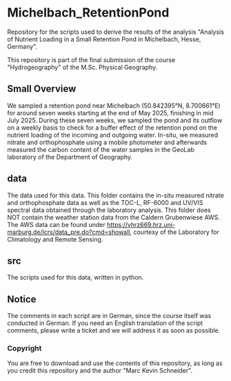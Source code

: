 # Michelbach_RetentionPond
Repository for the scripts used to derive the results of the analysis "Analysis of Nutrient Loading in a Small Retention Pond in Michelbach, Hesse, Germany".

This repository is part of the final submission of the course "Hydrogeography" of the M.Sc. Physical Geography. 


## Small Overview
We sampled a retention pond near Michelbach (50.842395°N, 8.700661°E) for around seven weeks starting at the end of May 2025, finishing in mid July 2025. During these seven weeks, we sampled the pond and its outflow on a weekly basis to check for a buffer effect of the retention pond on the nutrient loading of the incoming and outgoing water. In-situ, we measured nitrate and orthophosphate using a mobile photometer and afterwards measured the carbon content of the water samples in the GeoLab laboratory of the Department of Geography. 

## data
The data used for this data. This folder contains the in-situ measured nitrate and orthophosphate data as well as the TOC-L, RF-6000 and UV/VIS spectral data obtained through the laboratory analysis. This folder does NOT contain the weather station data from the Caldern Grubenwiese AWS. The AWS data can be found under https://vhrz669.hrz.uni-marburg.de/lcrs/data_pre.do?cmd=showall, courtesy of the Laboratory for Climatology and Remote Sensing. 

## src
The scripts used for this data, written in python. 

## Notice
The comments in each script are in German, since the course itself was conducted in German. If you need an English translation of the script comments, please write a ticket and we will address it as soon as possible. 

### Copyright
You are free to download and use the contents of this repository, as long as you credit this repository and the author "Marc Kevin Schneider". 
